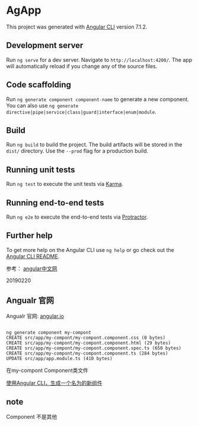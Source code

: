 # AgApp

This project was generated with [Angular CLI](https://github.com/angular/angular-cli) version 7.1.2.

## Development server

Run `ng serve` for a dev server. Navigate to `http://localhost:4200/`. The app will automatically reload if you change any of the source files.

## Code scaffolding

Run `ng generate component component-name` to generate a new component. You can also use `ng generate directive|pipe|service|class|guard|interface|enum|module`.

## Build

Run `ng build` to build the project. The build artifacts will be stored in the `dist/` directory. Use the `--prod` flag for a production build.

## Running unit tests

Run `ng test` to execute the unit tests via [Karma](https://karma-runner.github.io).

## Running end-to-end tests

Run `ng e2e` to execute the end-to-end tests via [Protractor](http://www.protractortest.org/).

## Further help

To get more help on the Angular CLI use `ng help` or go check out the [Angular CLI README](https://github.com/angular/angular-cli/blob/master/README.md).


参考：
[angular中文网](https://www.angular.cn/guide/quickstart)

20190220

## Angualr 官网

Angualr 官网:
[angular.io](https://angular.io/)

```shell

ng generate component my-compont
CREATE src/app/my-compont/my-compont.component.css (0 bytes)
CREATE src/app/my-compont/my-compont.component.html (29 bytes)
CREATE src/app/my-compont/my-compont.component.spec.ts (650 bytes)
CREATE src/app/my-compont/my-compont.component.ts (284 bytes)
UPDATE src/app/app.module.ts (410 bytes)

```

在my-compont Component类文件

[使用Angular CLI，生成一个名为的新组件](https://angular.io/tutorial/toh-pt1)

## note

Component 不是其他
